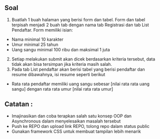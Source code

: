 ## Soal
1. Buatlah 1 buah halaman yang berisi form dan tabel. Form dan tabel terpisah menjadi 2 buah tab dengan nama tab Registrasi dan tab List Pendaftar. Form memiliki isian:
- Nama minimal 10 karakter
- Umur minimal 25 tahun
- Uang sangu minimal 100 ribu dan maksimal 1 juta
2. Setiap melakukan submit akan dicek berdasarkan kriteria tersebut, data tidak akan bisa tersimpan jika kriteria masih salah.
3. Pada tab List pendaftar akan berisi tabel yang berisi pendaftar dan resume dibawahnya, isi resume seperti berikut
- Rata rata pendaftar memiliki uang sangu sebesar [nilai rata rata uang sangu] dengan rata rata umur [nilai rata rata umur]
## Catatan :
- Imajinasikan dan coba terapkan salah satu konsep OOP dan Asynchronous dalam menyelesaikan masalah tersebut
- Push ke REPO dan upload link REPO, tolong repo dalam status public
- Gunakan framework CSS untuk membuat tampilan lebih menarik
